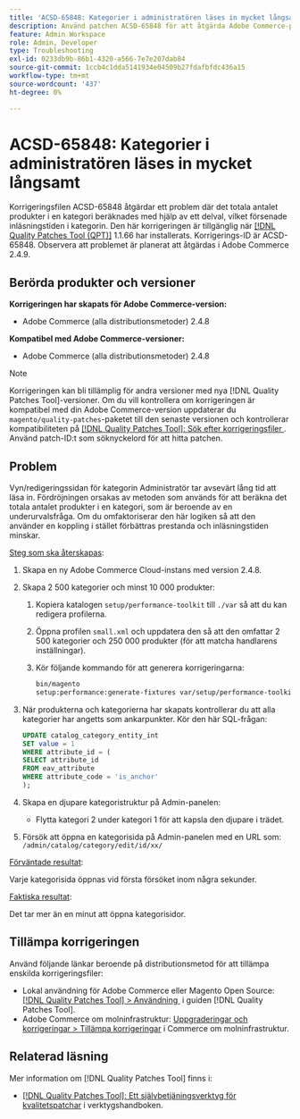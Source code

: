 ```yaml
---
title: 'ACSD-65848: Kategorier i administratören läses in mycket långsamt'
description: Använd patchen ACSD-65848 för att åtgärda Adobe Commerce-problemet där det totala antalet produkter i en kategori beräknades med hjälp av ett delval, som försenade inläsningstiden i kategorin.
feature: Admin Workspace
role: Admin, Developer
type: Troubleshooting
exl-id: 0233db9b-86b1-4320-a566-7e7e207dab84
source-git-commit: 1ccb4c1dda5141934e04509b27fdafbfdc436a15
workflow-type: tm+mt
source-wordcount: '437'
ht-degree: 0%

---
```


# ACSD-65848: Kategorier i administratören läses in mycket långsamt

Korrigeringsfilen ACSD-65848 åtgärdar ett problem där det totala antalet produkter i en kategori beräknades med hjälp av ett delval, vilket försenade inläsningstiden i kategorin. Den här korrigeringen är tillgänglig när [[!DNL Quality Patches Tool (QPT)]](/help/tools/quality-patches-tool/quality-patches-tool-to-self-serve-quality-patches.md) 1.1.66 har installerats. Korrigerings-ID är ACSD-65848. Observera att problemet är planerat att åtgärdas i Adobe Commerce 2.4.9.

## Berörda produkter och versioner

**Korrigeringen har skapats för Adobe Commerce-version:**

* Adobe Commerce (alla distributionsmetoder) 2.4.8

**Kompatibel med Adobe Commerce-versioner:**

* Adobe Commerce (alla distributionsmetoder) 2.4.8

>[!NOTE]
>
>Korrigeringen kan bli tillämplig för andra versioner med nya [!DNL Quality Patches Tool]-versioner. Om du vill kontrollera om korrigeringen är kompatibel med din Adobe Commerce-version uppdaterar du `magento/quality-patches`-paketet till den senaste versionen och kontrollerar kompatibiliteten på [[!DNL Quality Patches Tool]: Sök efter korrigeringsfiler &#x200B;](https://experienceleague.adobe.com/tools/commerce-quality-patches/index.html?lang=sv-SE). Använd patch-ID:t som söknyckelord för att hitta patchen.

## Problem

Vyn/redigeringssidan för kategorin Administratör tar avsevärt lång tid att läsa in. Fördröjningen orsakas av metoden som används för att beräkna det totala antalet produkter i en kategori, som är beroende av en underurvalsfråga. Om du omfaktoriserar den här logiken så att den använder en koppling i stället förbättras prestanda och inläsningstiden minskar.

<u>Steg som ska återskapas</u>:

1. Skapa en ny Adobe Commerce Cloud-instans med version 2.4.8.
1. Skapa 2 500 kategorier och minst 10 000 produkter:
   1. Kopiera katalogen `setup/performance-toolkit` till `./var` så att du kan redigera profilerna.
   1. Öppna profilen `small.xml` och uppdatera den så att den omfattar 2 500 kategorier och 250 000 produkter (för att matcha handlarens inställningar).
   1. Kör följande kommando för att generera korrigeringarna:

      ```bash
      bin/magento 
      setup:performance:generate-fixtures var/setup/performance-toolkit/profiles/ce/small.xml
      ```

1. När produkterna och kategorierna har skapats kontrollerar du att alla kategorier har angetts som ankarpunkter. Kör den här SQL-frågan:

   ```sql
   UPDATE catalog_category_entity_int 
   SET value = 1 
   WHERE attribute_id = (
   SELECT attribute_id 
   FROM eav_attribute 
   WHERE attribute_code = 'is_anchor'
   );
   ```

1. Skapa en djupare kategoristruktur på Admin-panelen:
   * Flytta kategori 2 under kategori 1 för att kapsla den djupare i trädet.
1. Försök att öppna en kategorisida på Admin-panelen med en URL som:
   ```/admin/catalog/category/edit/id/xx/```

<u>Förväntade resultat</u>:

Varje kategorisida öppnas vid första försöket inom några sekunder.

<u>Faktiska resultat</u>:

Det tar mer än en minut att öppna kategorisidor.

## Tillämpa korrigeringen

Använd följande länkar beroende på distributionsmetod för att tillämpa enskilda korrigeringsfiler:

* Lokal användning för Adobe Commerce eller Magento Open Source: [[!DNL Quality Patches Tool] > Användning &#x200B;](/help/tools/quality-patches-tool/usage.md) i guiden [!DNL Quality Patches Tool].
* Adobe Commerce om molninfrastruktur: [Uppgraderingar och korrigeringar > Tillämpa korrigeringar](https://experienceleague.adobe.com/docs/commerce-cloud-service/user-guide/develop/upgrade/apply-patches.html?lang=sv-SE) i Commerce om molninfrastruktur.

## Relaterad läsning

Mer information om [!DNL Quality Patches Tool] finns i:

* [[!DNL Quality Patches Tool]: Ett självbetjäningsverktyg för kvalitetspatchar](/help/tools/quality-patches-tool/quality-patches-tool-to-self-serve-quality-patches.md) i verktygshandboken.

